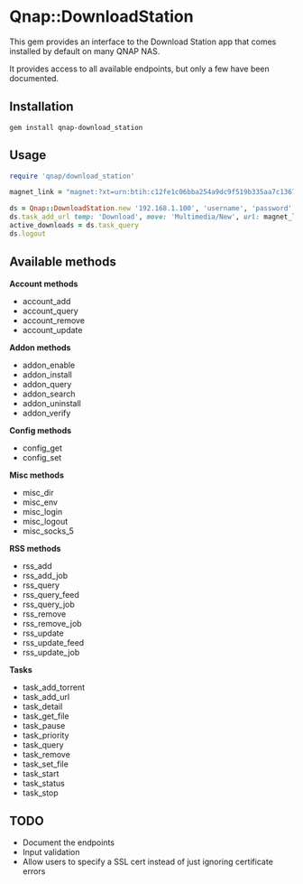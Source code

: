 Qnap::DownloadStation
=======

This gem provides an interface to the Download Station app that comes installed by default on many QNAP NAS.

It provides access to all available endpoints, but only a few have been documented.

Installation
-------

`gem install qnap-download_station`

Usage
-------

```ruby
require 'qnap/download_station'

magnet_link = "magnet:?xt=urn:btih:c12fe1c06bba254a9dc9f519b335aa7c1367a88a&dn"

ds = Qnap::DownloadStation.new '192.168.1.100', 'username', 'password'
ds.task_add_url temp: 'Download', move: 'Multimedia/New', url: magnet_link
active_downloads = ds.task_query
ds.logout
```

Available methods
-------

**Account methods**
* account_add
* account_query
* account_remove
* account_update

**Addon methods**
* addon_enable
* addon_install
* addon_query
* addon_search
* addon_uninstall
* addon_verify

**Config methods**
* config_get
* config_set

**Misc methods**
* misc_dir
* misc_env
* misc_login
* misc_logout
* misc_socks_5

**RSS methods**
* rss_add
* rss_add_job
* rss_query
* rss_query_feed
* rss_query_job
* rss_remove
* rss_remove_job
* rss_update
* rss_update_feed
* rss_update_job

**Tasks**
* task_add_torrent
* task_add_url
* task_detail
* task_get_file
* task_pause
* task_priority
* task_query
* task_remove
* task_set_file
* task_start
* task_status
* task_stop

TODO
-------

* Document the endpoints
* Input validation
* Allow users to specify a SSL cert instead of just ignoring certificate errors
